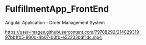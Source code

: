 # FulfillmentApp_FrontEnd
Angular Application - Order Management System


https://user-images.githubusercontent.com/79708292/214029319-97bb1f05-800d-4b07-b3fb-e52233bdf1dc.mp4


